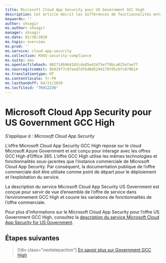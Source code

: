 ```yaml
---
title: Microsoft Cloud App Security pour US Government GCC High
description: Cet article décrit les différences de fonctionnalités entre Microsoft Cloud App Security for US Government GCC High et l’offre commerciale.
keywords: ''
author: shsagir
ms.author: shsagir
manager: shsagir
ms.date: 01/30/2020
ms.topic: overview
ms.prod: ''
ms.service: cloud-app-security
ms.collection: M365-security-compliance
ms.suite: ems
ms.openlocfilehash: 08271db964102cda85e424f5ef79bca025afaef7
ms.sourcegitcommit: 0b929f7c8feed7dfb40d5294179fd5c6fc079614
ms.translationtype: HT
ms.contentlocale: fr-FR
ms.lasthandoff: 04/21/2020
ms.locfileid: "76912236"
---
```

# <a name="microsoft-cloud-app-security-for-us-government-gcc-high"></a>Microsoft Cloud App Security pour US Government GCC High

*S’applique à : Microsoft Cloud App Security*

L’offre Microsoft Cloud App Security GCC High repose sur le cloud Microsoft Azure Government et est conçu pour interagir avec les offres GCC High d’Office 365. L’offre GCC High utilise les mêmes technologies et fonctionnalités sous-jacentes que l’instance commerciale de Microsoft Cloud App Security. Par conséquent, la documentation publique de l’offre commerciale doit être utilisée comme point de départ pour le déploiement et l’exploitation du service.

La description du service Microsoft Cloud App Security US Government est conçue pour servir de vue d’ensemble de l’offre de service dans l’environnement GCC High et couvre les variations de fonctionnalités de l’offre commerciale.

Pour plus d’informations sur le Microsoft Cloud App Security pour l’offre US Government GCC High, consultez la [description du service Microsoft Cloud App Security for US Government](/enterprise-mobility-security/solutions/ems-cloud-app-security-govt-service-description).

## <a name="next-steps"></a>Étapes suivantes

> [!div class="nextstepaction"]
> [En savoir plus sur Government GCC High](/enterprise-mobility-security/solutions/ems-govt-service-description)
